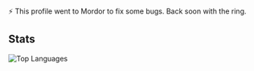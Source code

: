 ⚡ This profile went to Mordor to fix some bugs. Back soon with the ring.


## Stats

![Top Languages](https://stats.kodkim.tr/api/top-langs/?username=burakherdogan&exclude_repo=github-stats,anuraghazra.github.io&layout=compact&theme=radical)

